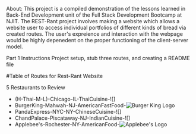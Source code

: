 About: This project is a compiled demonstration of the lessons learned in Back-End Development unit of the Full Stack Development Bootcamp at NJIT.
The REST-Rant project involves making a website which allows a website user to access individual portfolios of different kinds of bread via created routes. The user's expreience and interaction with the webpage would be highly depenedent on the proper functioning of the client-server model. 

Part 1 Instructions
Project setup, stub three routes, and creating a README file

#Table of Routes for Rest-Rant Website


5 Restaurants to Review 
- (H-Thai-M-L)-Chicago-IL-ThaiCuisine-![]
- BurgerKing-Mahwah-NJ-AmericanFastFood-![Burger King Logo](https://th.bing.com/th/id/R.180424d9891acbfe9e6446bfbd5d4368?rik=S%2bGdVKF0hj0o3Q&riu=http%3a%2f%2flogos-download.com%2fwp-content%2fuploads%2f2016%2f04%2fBurger_King_logo_emblem-2.png&ehk=j3T6tYeOtJNsvETcch%2fpSOBmsGu%2fkoYGPgbf6CgnpEY%3d&risl=&pid=ImgRaw&r=0)
- PandaExpress-NYC-NY-ChineseCuisine-![]
- ChandPalace-Piscataway-NJ-IndianCuisine-![]
- Applebee's-Rochester-NY-AmericanFood-![Applebee's Logo](https://th.bing.com/th/id/R.835fe3ca18ffc037b44cf9e031a64264?rik=usV9irs47936Kg&riu=http%3a%2f%2fbandbent.files.wordpress.com%2f2010%2f01%2fapplebees_new_logo_final-1_ucm6.jpg&ehk=3KJTZzKAoymzqbQdxNennb%2fJqfO4VpVH5IT8xHciWIw%3d&risl=&pid=ImgRaw&r=0)
